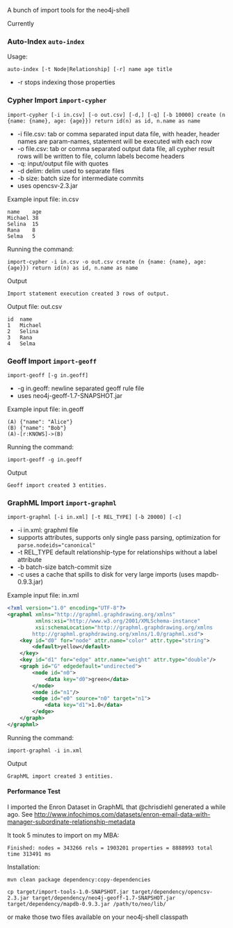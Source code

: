 A bunch of import tools for the neo4j-shell

Currently

### Auto-Index `auto-index`

Usage:

`auto-index [-t Node|Relationship] [-r] name age title` 

- -r stops indexing those properties

### Cypher Import `import-cypher`

`import-cypher [-i in.csv] [-o out.csv] [-d,] [-q] [-b 10000] create (n {name: {name}, age: {age}}) return id(n) as id, n.name as name`

- -i file.csv: tab or comma separated input data file, with header, header names are param-names, statement will be executed with each row
- -o file.csv: tab or comma separated output data file, all cypher result rows will be written to file, column labels become headers
- -q: input/output file with quotes
- -d delim: delim used to separate files
- -b size: batch size for intermediate commits
- uses opencsv-2.3.jar

Example input file: in.csv

````
name	age
Michael	38
Selina	15
Rana	8
Selma	5
````

Running the command:

`import-cypher -i in.csv -o out.csv create (n {name: {name}, age: {age}}) return id(n) as id, n.name as name`

Output

`Import statement execution created 3 rows of output.`

Output file: out.csv

````
id	name
1	Michael
2	Selina
3	Rana
4	Selma
````

### Geoff Import `import-geoff`

`import-geoff [-g in.geoff]`

- -g in.geoff: newline separated geoff rule file
- uses neo4j-geoff-1.7-SNAPSHOT.jar

Example input file: in.geoff

````
(A) {"name": "Alice"}
(B) {"name": "Bob"}
(A)-[r:KNOWS]->(B)
````

Running the command:

`import-geoff -g in.geoff`

Output

`Geoff import created 3 entities.`

### GraphML Import `import-graphml`

`import-graphml [-i in.xml] [-t REL_TYPE] [-b 20000] [-c]`

- -i in.xml: graphml file
- supports attributes, supports only single pass parsing, optimization for `parse.nodeids="canonical"`
- -t REL_TYPE default relationship-type for relationships without a label attribute
- -b batch-size batch-commit size
- -c uses a cache that spills to disk for very large imports (uses mapdb-0.9.3.jar)

Example input file: in.xml

````xml
<?xml version="1.0" encoding="UTF-8"?>
<graphml xmlns="http://graphml.graphdrawing.org/xmlns"
         xmlns:xsi="http://www.w3.org/2001/XMLSchema-instance"
         xsi:schemaLocation="http://graphml.graphdrawing.org/xmlns
        http://graphml.graphdrawing.org/xmlns/1.0/graphml.xsd">
    <key id="d0" for="node" attr.name="color" attr.type="string">
        <default>yellow</default>
    </key>
    <key id="d1" for="edge" attr.name="weight" attr.type="double"/>
    <graph id="G" edgedefault="undirected">
        <node id="n0">
            <data key="d0">green</data>
        </node>
        <node id="n1"/>
        <edge id="e0" source="n0" target="n1">
            <data key="d1">1.0</data>
        </edge>
    </graph>
</graphml>
````

Running the command:

`import-graphml -i in.xml`

Output

`GraphML import created 3 entities.`


#### Performance Test

I imported the Enron Dataset in GraphML that @chrisdiehl generated a while ago.
See http://www.infochimps.com/datasets/enron-email-data-with-manager-subordinate-relationship-metadata

It took 5 minutes to import on my MBA:

`Finished: nodes = 343266 rels = 1903201 properties = 8888993 total time 313491 ms`

Installation:

````
mvn clean package dependency:copy-dependencies

cp target/import-tools-1.0-SNAPSHOT.jar target/dependency/opencsv-2.3.jar target/dependency/neo4j-geoff-1.7-SNAPSHOT.jar target/dependency/mapdb-0.9.3.jar /path/to/neo/lib/
````

or make those two files available on your neo4j-shell classpath
